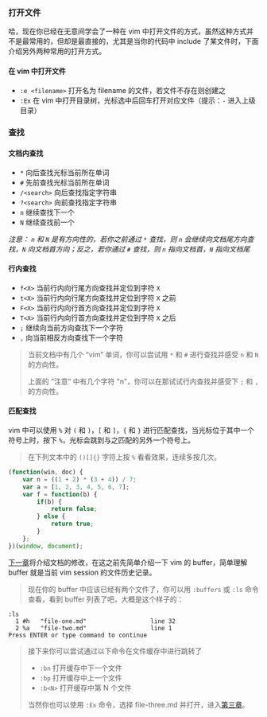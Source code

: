 ### 打开文件
哈，现在你已经在无意间学会了一种在 vim 中打开文件的方式，虽然这种方式并不是最常用的，但却是最直接的，尤其是当你的代码中 include 了某文件时，下面介绍另外两种常用的打开方式。

#### 在 vim 中打开文件
- ```:e <filename>``` 打开名为 filename 的文件，若文件不存在则创建之
- ```:Ex``` 在 vim 中打开目录树，光标选中后回车打开对应文件（提示：```-``` 进入上级目录）

### 查找

#### 文档内查找
- ```*``` 向后查找光标当前所在单词
- ```#``` 先前查找光标当前所在单词
- ```/<search>``` 向后查找指定字符串
- ```?<search>``` 向前查找指定字符串
- ```n``` 继续查找下一个
- ```N``` 继续查找前一个

_注意： ```n``` 和 ```N``` 是有方向性的，若你之前通过 ```*``` 查找，则 ```n``` 会继续向文档尾方向查找，```N``` 向文档首方向；反之，若你通过 ```#``` 查找，则 ```n``` 指向文档首，```N``` 指向文档尾_

#### 行内查找
- ```f<X>``` 当前行内向行尾方向查找并定位到字符 ```X```
- ```t<X>``` 当前行内向行尾方向查找并定位到字符 ```X``` 之前
- ```F<X>``` 当前行内向行首方向查找并定位到字符 ```X```
- ```T<X>``` 当前行内向行首方向查找并定位到字符 ```X``` 之后
- ```;``` 继续向当前方向查找下一个字符
- ```,``` 向当前相反方向查找下一个字符

> 当前文档中有几个 “vim” 单词，你可以尝试用 ```*``` 和 ```#``` 进行查找并感受 ```n``` 和 ```N``` 的方向性。
>
> 上面的 “注意” 中有几个字符 "n"，你可以在那试试行内查找并感受下 ```;``` 和 ```,``` 的方向性。

#### 匹配查找
vim 中可以使用 ```%``` 对 ```(``` 和 ```)```，```[``` 和 ```]```，```{``` 和 ```}``` 进行匹配查找，当光标位于其中一个符号上时，按下 ```%```，光标会跳到与之匹配的另外一个符号上。

> 在下列文本中的 ```()[]{}``` 字符上按 ```%``` 看看效果，连续多按几次。

```javascript
(function(win, doc) {
    var n = ((1 + 2) * (3 + 4)) / 7;
    var a = [1, 2, 3, 4, 5, 6, 7];
    var f = function(b) {
        if(b) {
            return false;
        } else {
            return true;
        }
    };
})(window, document);
```

[下一章](file-three.md)将介绍文档的修改，在这之前先简单介绍一下 vim 的 buffer，简单理解 buffer 就是当前 vim session 的文件历史记录。

> 现在你的 buffer 中应该已经有两个文件了，你可以用 ```:buffers``` 或 ```:ls``` 命令查看，看到 buffer 列表了吧，大概是这个样子的：

```
:ls
  1 #h   "file-one.md"                  line 32
  2 %a   "file-two.md"                  line 1
Press ENTER or type command to continue
```

> 接下来你可以尝试通过以下命令在文件缓存中进行跳转了
>
> - ```:bn``` 打开缓存中下一个文件
> - ```:bp``` 打开缓存中上一个文件
> - ```:b<N>``` 打开缓存中第 N 个文件
>
> 当然你也可以使用 ```:Ex``` 命令，选择 file-three.md 并打开，进入[第三章](file-three.md)。
